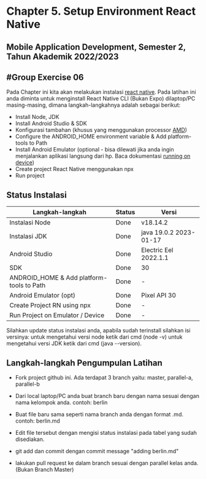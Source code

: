 # Chapter 5. Setup Environment React Native

## Mobile Application Development, Semester 2, Tahun Akademik 2022/2023

## #Group Exercise 06

Pada Chapter ini kita akan melakukan instalasi [react native]. Pada latihan ini anda diminta untuk menginstall React Native CLI (Bukan Expo) dilaptop/PC masing-masing, dimana langkah-langkahnya adalah sebagai berikut:

- Install Node, JDK
- Install Android Studio & SDK
- Konfigurasi tambahan (khusus yang menggunakan processor [AMD])
- Configure the ANDROID_HOME environment variable & Add platform-tools to Path
- Install Android Emulator (optional - bisa dilewati jika anda ingin menjalankan aplikasi langsung dari hp. Baca dokumentasi [running on device])
- Create project React Native menggunakan npx
- Run project

## Status Instalasi

| Langkah-langkah                           | Status     | Versi         |
| ----------------------------------------- | ------     | -----         |
| Instalasi Node                            |Done        |   v18.14.2    |
| Instalasi JDK                             |Done        |  java 19.0.2       2023-01-17               |
| Android Studio                            |Done        |Electric Eel 2022.1.1               |
| SDK                                       |Done        |30              |
| ANDROID_HOME & Add platform-tools to Path |Done        | -             |
| Android Emulator (opt)                    |Done        | Pixel API 30        |
| Create Project RN using npx               |Done            | -             |
| Run Project on Emulator / Device          |Done            | -             |

Silahkan update status instalasi anda, apabila sudah terinstall silahkan isi versinya:
untuk mengetahui versi node ketik dari cmd (node -v) untuk mengetahui versi JDK ketik dari cmd (java --version).


## Langkah-langkah Pengumpulan Latihan

- Fork project github ini. Ada terdapat 3 branch yaitu: master, parallel-a, parallel-b
- Dari local laptop/PC anda buat branch baru dengan nama sesuai dengan nama kelompok anda. contoh: berlin
- Buat file baru sama seperti nama branch anda dengan format .md. contoh: berlin.md
- Edit file tersebut dengan mengisi status instalasi pada tabel yang sudah disediakan.
- git add dan commit dengan commit message "adding berlin.md"
- lakukan pull request ke dalam branch sesuai dengan parallel kelas anda. (Bukan Branch Master)

  [react native]: https://reactnative.dev/docs/environment-setup
  [running on device]: https://reactnative.dev/docs/running-on-device
  [amd]: https://android-developers.googleblog.com/2018/07/android-emulator-amd-processor-hyper-v.html
  [openjdk 11.0.5 2019-10-15]: https://docs.aws.amazon.com/corretto/latest/corretto-11-ug/downloads-list.html
